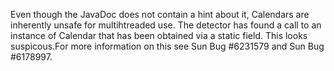 Even though the JavaDoc does not contain a hint about it, Calendars are inherently unsafe for multihtreaded use. The detector has found a call to an instance of Calendar that has been obtained via a static field. This looks suspicous.For more information on this see Sun Bug #6231579 and Sun Bug #6178997.